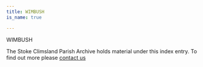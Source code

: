 ```yaml
---
title: WIMBUSH
is_name: true

---
```


WIMBUSH


The Stoke Climsland Parish Archive holds material under this index entry. To find out more please [contact us](/contact/)
